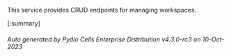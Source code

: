






This service provides CRUD endpoints for managing workspaces.

[:summary]

###### Auto generated by Pydio Cells Enterprise Distribution v4.3.0-rc3 on 10-Oct-2023
